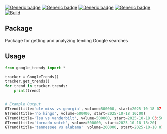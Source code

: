 [![Generic badge](https://img.shields.io/badge/Licence-MIT-blue.svg)](https://shields.io/)
[![Generic badge](https://img.shields.io/badge/Maintained-yes-green.svg)](https://shields.io/)
[![Generic badge](https://img.shields.io/badge/Python-3.10-yellow.svg)](https://shields.io/)
[![Generic badge](https://img.shields.io/badge/google_trendy-2.0-red.svg)](https://pypi.org/project/google-trendy/)
[![Build](https://github.com/michaelMondoro/google_trendy/actions/workflows/publish_pypi.yml/badge.svg)](https://github.com/michaelMondoro/google_trendy/actions/workflows/publish_pypi.yml)

## Package
Package for getting and analyzing tending Google searches

## Usage
```python
from google_trendy import *

tracker = GoogleTrends()
tracker.get_trends()
for trend in tracker.trends:
    print(trend)


# Example Output
GTrend(title='ole miss vs georgia', volume=500000, start=2025-10-18 07:00)
GTrend(title='no kings', volume=500000, start=2025-10-18 10:00)
GTrend(title='lsu vs vanderbilt', volume=500000, start=2025-10-18 03:50)
GTrend(title='tornado watch', volume=500000, start=2025-10-18 18:20)
GTrend(title='tennessee vs alabama', volume=200000, start=2025-10-18 07:30)
```
